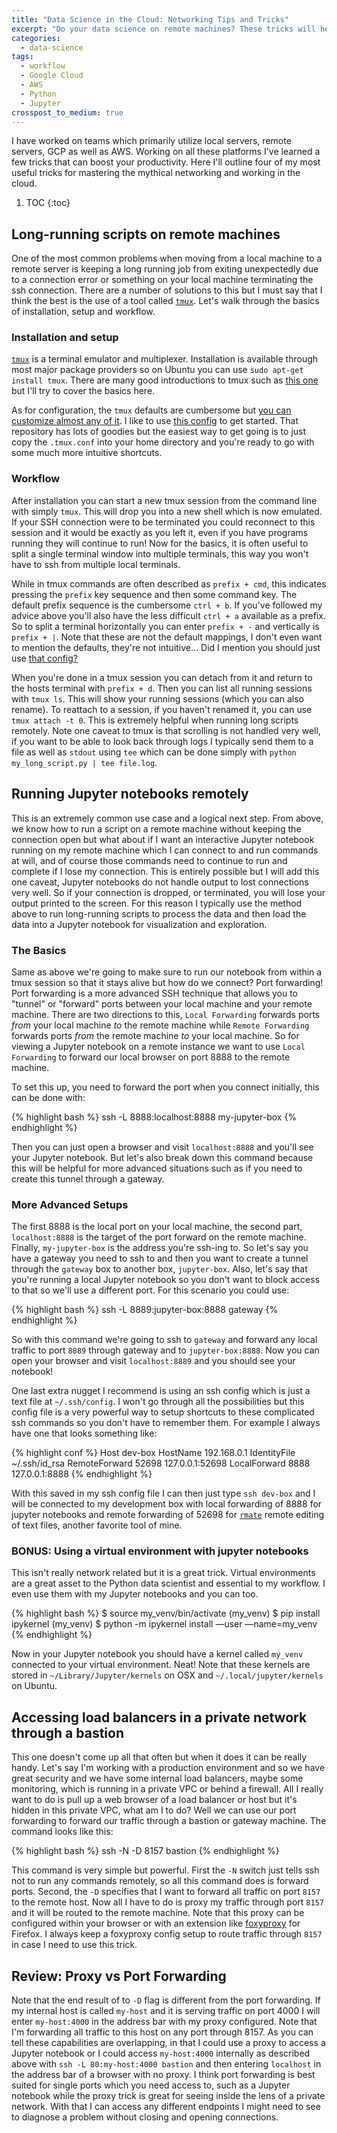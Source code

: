 ```yaml
---
title: "Data Science in the Cloud: Networking Tips and Tricks"
excerpt: "Do your data science on remote machines? These tricks will help your productivity."
categories:
  - data-science
tags:
  - workflow
  - Google Cloud
  - AWS
  - Python
  - Jupyter
crosspost_to_medium: true
---
```


I have worked on teams which primarily utilize local servers, remote servers, GCP as well as AWS. Working on all these platforms I've learned a few tricks that can boost your productivity. Here I'll outline four of my most useful tricks for mastering the mythical networking and working in the cloud.


1. TOC
{:toc}


## Long-running scripts on remote machines
One of the most common problems when moving from a local machine to a remote server is keeping a long running job from exiting unexpectedly due to a connection error or something on your local machine terminating the ssh connection. There are a number of solutions to this but I must say that I think the best is the use of a tool called [`tmux`](https://github.com/tmux/tmux/wiki). Let's walk through the basics of installation, setup and workflow.

### Installation and setup
[`tmux`](https://github.com/tmux/tmux/wiki) is a terminal emulator and multiplexer. Installation is available through most major package providers so on Ubuntu you can use `sudo apt-get install tmux`. There are many good introductions to tmux such as [this one](https://hackernoon.com/a-gentle-introduction-to-tmux-8d784c404340) but I'll try to cover the basics here.

As for configuration, the `tmux` defaults are cumbersome but [you can customize almost any of it](https://wiki.archlinux.org/index.php/tmux#Configuration). I like to use [this config](https://github.com/gpakosz/.tmux) to get started. That repository has lots of goodies but the easiest way to get going is to just copy the `.tmux.conf` into your home directory and you're ready to go with some much more intuitive shortcuts.

### Workflow
After installation you can start a new tmux session from the command line with simply `tmux`. This will drop you into a new shell which is now emulated. If your SSH connection were to be terminated you could reconnect to this session and it would be exactly as you left it, even if you have programs running they will continue to run! Now for the basics, it is often useful to split a single terminal window into multiple terminals, this way you won't have to ssh from multiple local terminals.

While in tmux commands are often described as `prefix + cmd`, this indicates pressing the `prefix` key sequence and then some command key. The default prefix sequence is the cumbersome `ctrl + b`. If you've followed my advice above you'll also have the less difficult `ctrl + a` available as a prefix. So to split a terminal horizontally you can enter `prefix + -` and vertically is `prefix + |`. Note that these are not the default mappings, I don't even want to mention the defaults, they're not intuitive... Did I mention you should just use [that config?](https://github.com/gpakosz/.tmux)

When you're done in a tmux session you can detach from it and return to the hosts terminal with `prefix + d`. Then you can list all running sessions with `tmux ls`. This will show your running sessions (which you can also rename). To reattach to a session, if you haven't renamed it, you can use `tmux attach -t 0`. This is extremely helpful when running long scripts remotely. Note one caveat to tmux is that scrolling is not handled very well, if you want to be able to look back through logs I typically send them to a file as well as `stdout` using `tee` which can be done simply with `python my_long_script.py | tee file.log`.

## Running Jupyter notebooks remotely
This is an extremely common use case and a logical next step. From above, we know how to run a script on a remote machine without keeping the connection open but what about if I want an interactive Jupyter notebook running on my remote machine which I can connect to and run commands at will, and of course those commands need to continue to run and complete if I lose my connection. This is entirely possible but I will add this one caveat, Jupyter notebooks do not handle output to lost connections very well. So if your connection is dropped, or terminated, you will lose your output printed to the screen. For this reason I typically use the method above to run long-running scripts to process the data and then load the data into a Jupyter notebook for visualization and exploration.

### The Basics
Same as above we're going to make sure to run our notebook from within a tmux session so that it stays alive but how do we connect? Port forwarding! Port forwarding is a more advanced SSH technique that allows you to "tunnel" or "forward" ports between your local machine and your remote machine. There are two directions to this, `Local Forwarding` forwards ports _from_ your local machine _to_ the remote machine while `Remote Forwarding` forwards ports _from_ the remote machine _to_ your local machine. So for viewing a Jupyter notebook on a remote instance we want to use `Local Forwarding` to forward our local browser on port 8888 to the remote machine.

To set this up, you need to forward the port when you connect initially, this can be done with:

{% highlight bash %}
ssh -L 8888:localhost:8888 my-jupyter-box
{% endhighlight %}

Then you can just open a browser and visit `localhost:8888` and you'll see your Jupyter notebook. But let's also break down this command because this will be helpful for more advanced situations such as if you need to create this tunnel through a gateway.

### More Advanced Setups
The first 8888 is the local port on your local machine, the second part, `localhost:8888` is the target of the port forward on the remote machine. Finally, `my-jupyter-box` is the address you're ssh-ing to. So let's say you have a gateway you need to ssh to and then you want to create a tunnel through the `gateway` box to another box, `jupyter-box`. Also, let's say that you're running a local Jupyter notebook so you don't want to block access to that so we'll use a different port. For this scenario you could use:

{% highlight bash %}
ssh -L 8889:jupyter-box:8888 gateway
{% endhighlight %}

So with this command we're going to ssh to `gateway` and forward any local traffic to port `8889` through gateway and to `jupyter-box:8888`. Now you can open your browser and visit `localhost:8889` and you should see your notebook!

One last extra nugget I recommend is using an ssh config which is just a text file at `~/.ssh/config`. I won't go through all the possibilities but this config file is a very powerful way to setup shortcuts to these complicated ssh commands so you don't have to remember them. For example I always have one that looks something like:

{% highlight conf %}
Host dev-box
HostName 192.168.0.1
IdentityFile ~/.ssh/id_rsa
RemoteForward 52698 127.0.0.1:52698
LocalForward 8888 127.0.0.1:8888
{% endhighlight %}

With this saved in my ssh config file I can then just type `ssh dev-box` and I will be connected to my development box with local forwarding of 8888 for jupyter notebooks and remote forwarding of 52698 for [`rmate`](https://github.com/aurora/rmate) remote editing of text files, another favorite tool of mine.

### BONUS: Using a virtual environment with jupyter notebooks
This isn't really network related but it is a great trick. Virtual environments are a great asset to the Python data scientist and essential to my workflow. I even use them with my Jupyter notebooks and you can too.

{% highlight bash %}
$ source my_venv/bin/activate
(my_venv) $ pip install ipykernel
(my_venv) $ python -m ipykernel install —user —name=my_venv
{% endhighlight %}

Now in your Jupyter notebook you should have a kernel called `my_venv` connected to your virtual environment. Neat! Note that these kernels are stored in `~/Library/Jupyter/kernels` on OSX and `~/.local/jupyter/kernels` on Ubuntu.

## Accessing load balancers in a private network through a bastion
This one doesn't come up all that often but when it does it can be really handy. Let's say I'm working with a production environment and so we have great security and we have some internal load balancers, maybe some monitoring, which is running in a private VPC or behind a firewall. All I really want to do is pull up a web browser of a load balancer or host but it's hidden in this private VPC, what am I to do? Well we can use our port forwarding to forward our traffic through a bastion or gateway machine. The command looks like this:

{% highlight bash %}
ssh -N -D 8157 bastion
{% endhighlight %}

This command is very simple but powerful. First the `-N` switch just tells ssh not to run any commands remotely, so all this command does is forward ports. Second, the `-D` specifies that I want to forward all traffic on port `8157` to the remote host. Now all I have to do is proxy my traffic through port `8157` and it will be routed to the remote machine. Note that this proxy can be configured within your browser or with an extension like [foxyproxy](https://addons.mozilla.org/en-US/firefox/addon/foxyproxy-standard/) for Firefox. I always keep a foxyproxy config setup to route traffic through `8157` in case I need to use this trick.

## Review: Proxy vs Port Forwarding
Note that the end result of to `-D` flag is different from the port forwarding. If my internal host is called `my-host` and it is serving traffic on port 4000 I will enter `my-host:4000` in the address bar with my proxy configured. Note that I'm forwarding all traffic to this host on any port through 8157. As you can tell these capabilities are overlapping, in that I could use a proxy to access a Jupyter notebook or I could access `my-host:4000` internally as described above with `ssh -L 80:my-host:4000 bastion` and then entering `localhost` in the address bar of a browser with no proxy. I think port forwarding is best suited for single ports which you need access to, such as a Jupyter notebook while the proxy trick is great for seeing inside the lens of a private network. With that I can access any different endpoints I might need to see to diagnose a problem without closing and opening connections.
